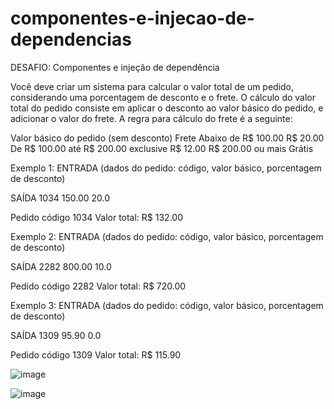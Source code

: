 # componentes-e-injecao-de-dependencias

DESAFIO: Componentes e injeção de dependência

Você deve criar um sistema para calcular o valor total de um pedido, considerando uma porcentagem
de desconto e o frete. O cálculo do valor total do pedido consiste em aplicar o desconto ao valor
básico do pedido, e adicionar o valor do frete. A regra para cálculo do frete é a seguinte:

Valor básico do pedido (sem desconto) Frete
Abaixo de R$ 100.00 R$ 20.00
De R$ 100.00 até R$ 200.00 exclusive R$ 12.00
R$ 200.00 ou mais Grátis

Exemplo 1:
ENTRADA (dados do pedido: código, valor básico,
porcentagem de desconto)

SAÍDA
1034
150.00
20.0

Pedido código 1034
Valor total: R$ 132.00

Exemplo 2:
ENTRADA (dados do pedido: código, valor básico,
porcentagem de desconto)

SAÍDA
2282
800.00
10.0

Pedido código 2282
Valor total: R$ 720.00

Exemplo 3:
ENTRADA (dados do pedido: código, valor básico,
porcentagem de desconto)

SAÍDA
1309
95.90
0.0

Pedido código 1309
Valor total: R$ 115.90

![image](https://github.com/rootdanley/componentes-e-injecao-de-dependencias/assets/85087531/6f44efd9-7453-4136-bfe2-5d1a81006226)


![image](https://github.com/rootdanley/componentes-e-injecao-de-dependencias/assets/85087531/0dc81db6-3229-43db-8564-eb724c6e8709)
